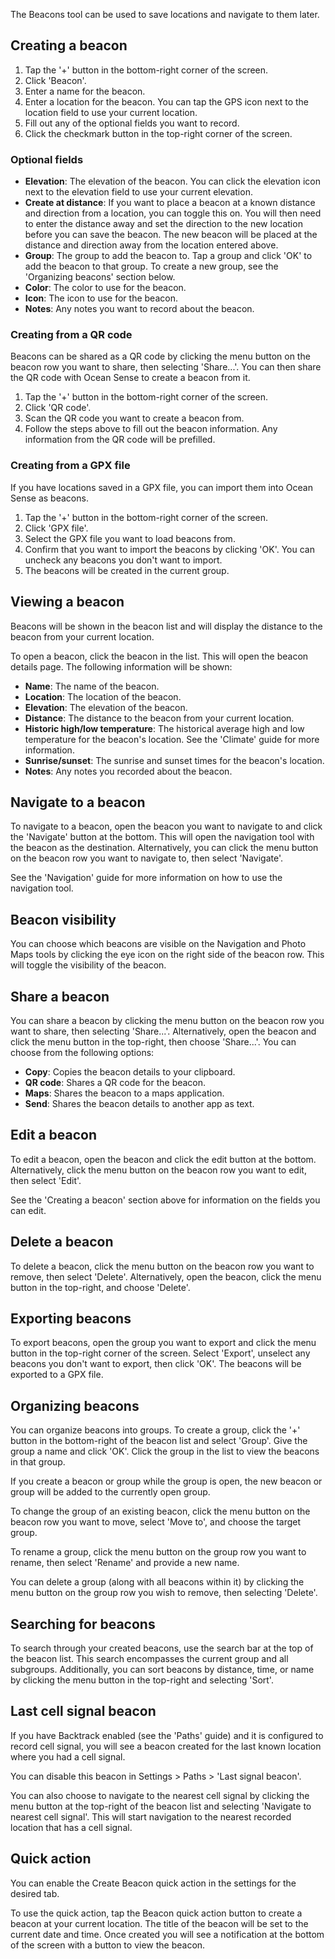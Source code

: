 The Beacons tool can be used to save locations and navigate to them later.

## Creating a beacon
1. Tap the '+' button in the bottom-right corner of the screen.
2. Click 'Beacon'.
3. Enter a name for the beacon.
4. Enter a location for the beacon. You can tap the GPS icon next to the location field to use your current location.
5. Fill out any of the optional fields you want to record.
6. Click the checkmark button in the top-right corner of the screen.

### Optional fields
- **Elevation**: The elevation of the beacon. You can click the elevation icon next to the elevation field to use your current elevation.
- **Create at distance**: If you want to place a beacon at a known distance and direction from a location, you can toggle this on. You will then need to enter the distance away and set the direction to the new location before you can save the beacon. The new beacon will be placed at the distance and direction away from the location entered above.
- **Group**: The group to add the beacon to. Tap a group and click 'OK' to add the beacon to that group. To create a new group, see the 'Organizing beacons' section below.
- **Color**: The color to use for the beacon.
- **Icon**: The icon to use for the beacon.
- **Notes**: Any notes you want to record about the beacon.

### Creating from a QR code
Beacons can be shared as a QR code by clicking the menu button on the beacon row you want to share, then selecting 'Share...'. You can then share the QR code with Ocean Sense to create a beacon from it.

1. Tap the '+' button in the bottom-right corner of the screen.
2. Click 'QR code'.
3. Scan the QR code you want to create a beacon from.
4. Follow the steps above to fill out the beacon information. Any information from the QR code will be prefilled.

### Creating from a GPX file
If you have locations saved in a GPX file, you can import them into Ocean Sense as beacons.

1. Tap the '+' button in the bottom-right corner of the screen.
2. Click 'GPX file'.
3. Select the GPX file you want to load beacons from.
4. Confirm that you want to import the beacons by clicking 'OK'. You can uncheck any beacons you don't want to import.
5. The beacons will be created in the current group.

## Viewing a beacon
Beacons will be shown in the beacon list and will display the distance to the beacon from your current location.

To open a beacon, click the beacon in the list. This will open the beacon details page. The following information will be shown:
- **Name**: The name of the beacon.
- **Location**: The location of the beacon.
- **Elevation**: The elevation of the beacon.
- **Distance**: The distance to the beacon from your current location.
- **Historic high/low temperature**: The historical average high and low temperature for the beacon's location. See the 'Climate' guide for more information.
- **Sunrise/sunset**: The sunrise and sunset times for the beacon's location.
- **Notes**: Any notes you recorded about the beacon.

## Navigate to a beacon
To navigate to a beacon, open the beacon you want to navigate to and click the 'Navigate' button at the bottom. This will open the navigation tool with the beacon as the destination. Alternatively, you can click the menu button on the beacon row you want to navigate to, then select 'Navigate'.

See the 'Navigation' guide for more information on how to use the navigation tool.

## Beacon visibility
You can choose which beacons are visible on the Navigation and Photo Maps tools by clicking the eye icon on the right side of the beacon row. This will toggle the visibility of the beacon.

## Share a beacon
You can share a beacon by clicking the menu button on the beacon row you want to share, then selecting 'Share...'. Alternatively, open the beacon and click the menu button in the top-right, then choose 'Share...'. You can choose from the following options:

- **Copy**: Copies the beacon details to your clipboard.
- **QR code**: Shares a QR code for the beacon.
- **Maps**: Shares the beacon to a maps application.
- **Send**: Shares the beacon details to another app as text.

## Edit a beacon
To edit a beacon, open the beacon and click the edit button at the bottom. Alternatively, click the menu button on the beacon row you want to edit, then select 'Edit'.

See the 'Creating a beacon' section above for information on the fields you can edit.

## Delete a beacon
To delete a beacon, click the menu button on the beacon row you want to remove, then select 'Delete'. Alternatively, open the beacon, click the menu button in the top-right, and choose 'Delete'.

## Exporting beacons
To export beacons, open the group you want to export and click the menu button in the top-right corner of the screen. Select 'Export', unselect any beacons you don't want to export, then click 'OK'. The beacons will be exported to a GPX file.

## Organizing beacons
You can organize beacons into groups. To create a group, click the '+' button in the bottom-right of the beacon list and select 'Group'. Give the group a name and click 'OK'. Click the group in the list to view the beacons in that group.

If you create a beacon or group while the group is open, the new beacon or group will be added to the currently open group.

To change the group of an existing beacon, click the menu button on the beacon row you want to move, select 'Move to', and choose the target group.

To rename a group, click the menu button on the group row you want to rename, then select 'Rename' and provide a new name.

You can delete a group (along with all beacons within it) by clicking the menu button on the group row you wish to remove, then selecting 'Delete'.

## Searching for beacons
To search through your created beacons, use the search bar at the top of the beacon list. This search encompasses the current group and all subgroups. Additionally, you can sort beacons by distance, time, or name by clicking the menu button in the top-right and selecting 'Sort'.

## Last cell signal beacon
If you have Backtrack enabled (see the 'Paths' guide) and it is configured to record cell signal, you will see a beacon created for the last known location where you had a cell signal.

You can disable this beacon in Settings > Paths > 'Last signal beacon'.

You can also choose to navigate to the nearest cell signal by clicking the menu button at the top-right of the beacon list and selecting 'Navigate to nearest cell signal'. This will start navigation to the nearest recorded location that has a cell signal.

## Quick action
You can enable the Create Beacon quick action in the settings for the desired tab.

To use the quick action, tap the Beacon quick action button to create a beacon at your current location. The title of the beacon will be set to the current date and time. Once created you will see a notification at the bottom of the screen with a button to view the beacon.